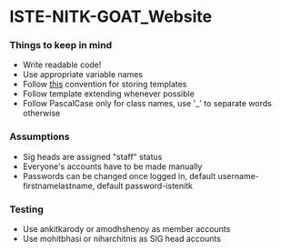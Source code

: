 # ISTE-NITK-GOAT_Website

### Things to keep in mind

- Write readable code!
- Use appropriate variable names
- Follow <a href="https://stackoverflow.com/a/1747960/4417613">this</a> convention for storing templates
- Follow template extending whenever possible
- Follow PascalCase only for class names, use '_' to separate words otherwise

### Assumptions

- Sig heads are assigned "staff" status
- Everyone's accounts have to be made manually
- Passwords can be changed once logged in, default username-firstnamelastname, default password-istenitk

### Testing

- Use ankitkarody or amodhshenoy as member accounts
- Use mohitbhasi or niharchitnis as SIG head accounts
